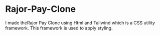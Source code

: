 # Rajor-Pay-Clone
I made theRajor Pay Clone using Html and Tailwind which is a CSS utility framework. This framework is used to apply styling.
